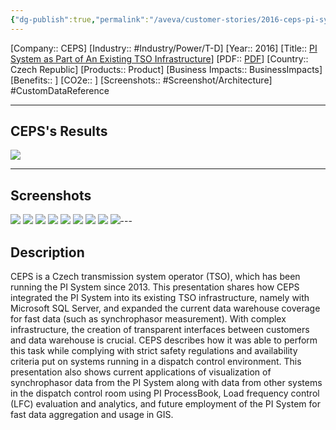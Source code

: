 ```yaml
---
{"dg-publish":true,"permalink":"/aveva/customer-stories/2016-ceps-pi-system-as-part-of-an-existing-tso-infrastructure/","dgPassFrontmatter":true}
---
```


[Company:: CEPS]
[Industry:: #Industry/Power/T-D]
[Year:: 2016]
[Title:: [PI System as Part of An Existing TSO Infrastructure](https://resources.osisoft.com/presentations/ceps--pi-system-as-part-of-an-existing-tso-infrastructure/)]
[PDF:: [PDF](https://cdn.osisoft.com/osi/presentations/2016-users-conference-emea-berlin/2016-users-conference-emea-berlin-d2-TD-E060-CEPS-IndSoft-TauerL-CEPS-PI-System-as-Part-of-An-Existing-TSO-Infrastructure.pdf)]
[Country:: Czech Republic]
[Products:: Product]
[Business Impacts:: BusinessImpacts]
[Benefits:: ]
[CO2e:: ]
[Screenshots:: #Screenshot/Architecture]
#CustomDataReference  

---
## CEPS's Results
![](https://i.imgur.com/cS0GD7G.png)

---
## Screenshots
![](https://i.imgur.com/2TNFtuu.png)
![](https://i.imgur.com/J2jpX4l.png)
![](https://i.imgur.com/z5XvnOh.png)
![](https://i.imgur.com/MyA0MAR.png)
![](https://i.imgur.com/XDo5EmN.png)
![](https://i.imgur.com/uf9Eaab.png)
![](https://i.imgur.com/VSdVHKy.png)
![](https://i.imgur.com/k6fXKmz.png)
![](https://i.imgur.com/mWPcsf6.png)---
## Description
CEPS is a Czech transmission system operator (TSO), which has been running the PI System since 2013. This presentation shares how CEPS integrated the PI System into its existing TSO infrastructure, namely with Microsoft SQL Server, and expanded the current data warehouse coverage for fast data (such as synchrophasor measurement). With complex infrastructure, the creation of transparent interfaces between customers and data warehouse is crucial. CEPS describes how it was able to perform this task while complying with strict safety regulations and availability criteria put on systems running in a dispatch control environment. This presentation also shows current applications of visualization of synchrophasor data from the PI System along with data from other systems in the dispatch control room using PI ProcessBook, Load frequency control (LFC) evaluation and analytics, and future employment of the PI System for fast data aggregation and usage in GIS.